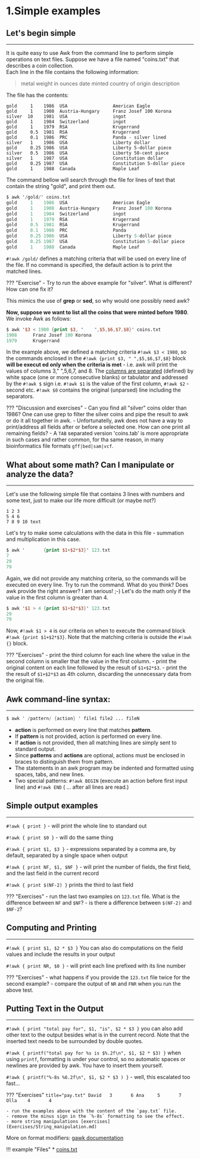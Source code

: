 # 1.Simple examples

## Let's begin simple
---
It is quite easy to use Awk from the command line to perform simple operations on text files. Suppose we have a file named "coins.txt" that describes a coin collection.    
Each line in the file contains the following information:

>  metal weight in ounces date minted country of origin description

The file has the contents:
``` text title="coins.txt"
gold     1    1986  USA                 American Eagle
gold     1    1908  Austria-Hungary     Franz Josef 100 Korona
silver  10    1981  USA                 ingot
gold     1    1984  Switzerland         ingot
gold     1    1979  RSA                 Krugerrand
gold     0.5  1981  RSA                 Krugerrand
gold     0.1  1986  PRC                 Panda - silver lined
silver   1    1986  USA                 Liberty dollar
gold     0.25 1986  USA                 Liberty 5-dollar piece
silver   0.5  1986  USA                 Liberty 50-cent piece
silver   1    1987  USA                 Constitution dollar
gold     0.25 1987  USA                 Constitution 5-dollar piece
gold     1    1988  Canada              Maple Leaf
```

The command bellow will search through the file for lines of text that contain the string "gold", and print them out.

``` awk hl_lines="1"
$ awk '/gold/' coins.txt
gold     1    1986  USA                 American Eagle
gold     1    1908  Austria-Hungary     Franz Josef 100 Korona
gold     1    1984  Switzerland         ingot
gold     1    1979  RSA                 Krugerrand
gold     0.5  1981  RSA                 Krugerrand
gold     0.1  1986  PRC                 Panda
gold     0.25 1986  USA                 Liberty 5-dollar piece
gold     0.25 1987  USA                 Constitution 5-dollar piece
gold     1    1988  Canada              Maple Leaf
```

`#!awk /gold/` defines a matching criteria that will be used on every line of the file. If no command is specified, the default action is to print the matched lines.

??? "Exercise"
    - Try to run the above example for "silver". What is different? How can one fix it?

This mimics the use of **grep** or **sed**, so why would one possibly need awk?

**Now, suppose we want to list all the coins that were minted before 1980**. We invoke Awk as follows:

``` awk hl_lines="1"
$ awk '$3 < 1980 {print $3, "    ",$5,$6,$7,$8}' coins.txt
1908      Franz Josef 100 Korona
1979      Krugerrand
```
In the example above, we defined a matching criteria `#!awk $3 < 1980`, so the  commands enclosed in the `#!awk {print $3, " ",$5,$6,$7,$8}` block **will be execut
ed only when the criteria is met** - i.e. awk will print the values of columns 3,"    ",5,6,7, and 8. The [columns are separated](https://www.gnu.org/software/gawk/manual/html_node/Default-Field-Splitting.html) (defined) by white space (one or more consecutive blanks) or tabulator and addressed by the `#!awk $` sign i.e. `#!awk $1` is the value of the first column, `#!awk $2` - second etc. `#!awk $0` contains the original (unparsed) line including the separators.

??? "Discussion and exercises"
    - Can you find all "silver" coins older than 1986? One can use grep to filter the silver coins and pipe the result to awk or do it all together in awk.
    - Unfortunatelly, awk does not have a way to print/address all fields after or before a selected one. How can one print all remaining fields?
    - A `TAB` separated version 'coins.tab' is more appropriate in such cases and rather common, for tha same reason, in many bioinformatics file formats `gff|bed|sam|vcf`.

## What about some math? Can I manipulate or analyze the data?
---
Let's use the following simple file that contains 3 lines with numbers and some text, just to make our life more difficult (or maybe not?)

``` title="123.txt"
1 2 3
5 4 6
7 8 9 10 text
```
Let's try to make some calculations with the data in this file - summation and multiplication in this case.

``` awk hl_lines="1"
$ awk '       {print $1+$2*$3}' 123.txt
7
29
79
```
Again, we did not provide any matching criteria, so the commands will be executed on every line. Try to run the command. What do you think? Does awk provide the right answer? I am serious! ;-)
Let's do the math only if the value in the first column is greater than 4.

```awk hl_lines="1"
$ awk '$1 > 4 {print $1+$2*$3}' 123.txt
29
79
```
Now, `#!awk $1 > 4` is our criteria on when to execute the command block ``#!awk {print $1+$2*$3}``. Note that the matching criteria is outside the ``#!awk {}`` block.

??? "Exercises"
    - print the third column for each line where the value in the second column is smaller that the value in the first column.
    - print the original content on each line followed by the result of `$1+$2*$3`.
    - print the the result of `$1+$2*$3` as 4th column, discarding the unnecessary data from the original file.


## Awk command-line syntax:
---
``` awk
$ awk ' /pattern/ {action} ' file1 file2 ... fileN
```

* **action** is performed on every line that matches **pattern**.
* If **pattern** is not provided, action is performed on every line.
* If **action** is not provided, then all matching lines are simply sent to standard output.
* Since **patterns** and **actions** are optional, actions must be enclosed in braces to distinguish them from pattern.
* The statements in an awk program may be indented and formatted using spaces, tabs, and new lines.
* Two special patterns: `#!awk BEGIN` (execute an action before first input line) and `#!awk END` ( ... after all lines are read.)

## Simple output examples
---
  `#!awk { print }` - will print the whole line to standard out

  `#!awk { print $0 }` - will do the same thing

  `#!awk { print $1, $3 }` - expressions separated by a comma are, by default, separated by a single space when output

  `#!awk { print NF, $1, $NF }` - will print the number of fields, the first field, and the last field in the current record

  `#!awk { print $(NF-2) }` prints the third to last field

??? "Exercises"
    - run the last two examples on `123.txt` file. What is the difference between `NF` and `$NF`?
    - is there a difference between `$(NF-2)` and `$NF-2`?
    
  
## Computing and Printing
---
  `#!awk { print $1, $2 * $3 }` You can also do computations on the field values and include the results in your output

  `#!awk { print NR, $0 }` - will print each line prefixed with its line number

??? "Exercises"
    - what happens if you provide the `123.txt` file twice for the second example?
    - compare the output of `NR` and `FNR` when you run the above test.

## Putting Text in the Output
---
  `#!awk { print "total pay for", $1, "is", $2 * $3 }` you can also add other text to the output besides what is in the current record. Note that the inserted text needs to be surrounded by double quotes.

  `#!awk { printf("total pay for %s is $%.2f\n", $1, $2 * $3) }` when using `printf`, formatting is under your control, so no automatic spaces or newlines are provided by awk. You have to insert them yourself.

  `#!awk { printf("%-8s %6.2f\n", $1, $2 * $3 ) }` - well, this escalated too fast...

??? "Exercises"
    ``` title="pay.txt"
    David   3       6
    Ana     5       7
    Olla    4       4
    ```

    - run the examples above with the content of the `pay.txt` file. 
    - remove the minus sign in the `%-8s` formatting to see the effect.
    - more string manipulations [exercises](Exercises/String_manipulation.md)

More on format modifiers: [gawk documentation](https://https://www.gnu.org/software/gawk/manual/html_node/Format-Modifiers.html#Format-Modifiers)

!!! example "Files"
    * [coins.txt](data/coins.txt)
